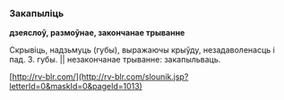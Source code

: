 ### Закапыліць
**дзеяслоў, размоўнае, закончанае трыванне**

Скрывіць, надзьмуць (губы), выражаючы крыўду, незадаволенасць і пад. З. губы. || незакончанае трыванне: закапыльваць.

<a rel="author">[http://rv-blr.com/](http://rv-blr.com/slounik.jsp?letterId=0&maskId=0&pageId=1013)</a>
